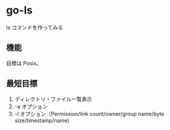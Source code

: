 # go-ls

ls コマンドを作ってみる

## 機能

目標は Posix。

## 最短目標

1. ディレクトリ・ファイル一覧表示
2. -a オプション
3. -l オプション（Permission/link count/owner/group name/byte size/timestamp/name)

